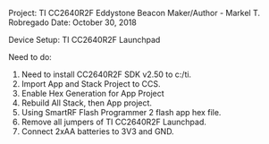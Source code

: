 Project: TI CC2640R2F Eddystone Beacon
Maker/Author - Markel T. Robregado
Date: October 30, 2018

Device Setup: TI CC2640R2F Launchpad               
 
Need to do:

1. Need to install CC2640R2F SDK v2.50 to c:/ti.
2. Import App and Stack Project to CCS.
3. Enable Hex Generation for App Project
4. Rebuild All Stack, then App project.
5. Using SmartRF Flash Programmer 2 flash app hex file.
6. Remove all jumpers of TI CC2640R2F Launchpad.
7. Connect 2xAA batteries to 3V3 and GND.


   

